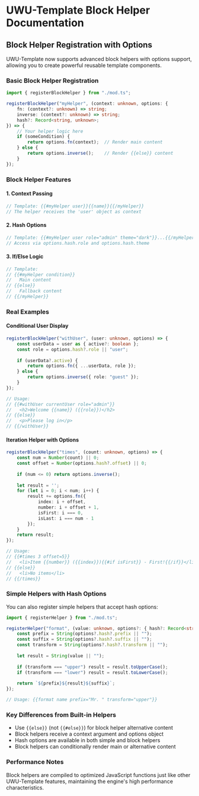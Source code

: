 # UWU-Template Block Helper Documentation

## Block Helper Registration with Options

UWU-Template now supports advanced block helpers with options support, allowing you to create powerful reusable template components.

### Basic Block Helper Registration

```typescript
import { registerBlockHelper } from "./mod.ts";

registerBlockHelper("myHelper", (context: unknown, options: {
    fn: (context?: unknown) => string;
    inverse: (context?: unknown) => string;
    hash?: Record<string, unknown>;
}) => {
    // Your helper logic here
    if (someCondition) {
        return options.fn(context);  // Render main content
    } else {
        return options.inverse();    // Render {{else}} content
    }
});
```

### Block Helper Features

#### 1. Context Passing
```typescript
// Template: {{#myHelper user}}{{name}}{{/myHelper}}
// The helper receives the 'user' object as context
```

#### 2. Hash Options
```typescript
// Template: {{#myHelper user role="admin" theme="dark"}}...{{/myHelper}}
// Access via options.hash.role and options.hash.theme
```

#### 3. If/Else Logic
```typescript
// Template:
// {{#myHelper condition}}
//   Main content
// {{else}}
//   Fallback content
// {{/myHelper}}
```

### Real Examples

#### Conditional User Display
```typescript
registerBlockHelper("withUser", (user: unknown, options) => {
    const userData = user as { active?: boolean };
    const role = options.hash?.role || "user";
    
    if (userData?.active) {
        return options.fn({ ...userData, role });
    } else {
        return options.inverse({ role: "guest" });
    }
});

// Usage:
// {{#withUser currentUser role="admin"}}
//   <h2>Welcome {{name}} ({{role}})</h2>
// {{else}}
//   <p>Please log in</p>
// {{/withUser}}
```

#### Iteration Helper with Options
```typescript
registerBlockHelper("times", (count: unknown, options) => {
    const num = Number(count) || 0;
    const offset = Number(options.hash?.offset) || 0;
    
    if (num <= 0) return options.inverse();
    
    let result = '';
    for (let i = 0; i < num; i++) {
        result += options.fn({
            index: i + offset,
            number: i + offset + 1,
            isFirst: i === 0,
            isLast: i === num - 1
        });
    }
    return result;
});

// Usage:
// {{#times 3 offset=5}}
//   <li>Item {{number}} ({{index}}){{#if isFirst}} - First!{{/if}}</li>
// {{else}}
//   <li>No items</li>
// {{/times}}
```

### Simple Helpers with Hash Options

You can also register simple helpers that accept hash options:

```typescript
import { registerHelper } from "./mod.ts";

registerHelper("format", (value: unknown, options?: { hash?: Record<string, unknown> }) => {
    const prefix = String(options?.hash?.prefix || "");
    const suffix = String(options?.hash?.suffix || "");
    const transform = String(options?.hash?.transform || "");
    
    let result = String(value || "");
    
    if (transform === "upper") result = result.toUpperCase();
    if (transform === "lower") result = result.toLowerCase();
    
    return `${prefix}${result}${suffix}`;
});

// Usage: {{format name prefix="Mr. " transform="upper"}}
```

### Key Differences from Built-in Helpers

- Use `{{else}}` (not `{{#else}}`) for block helper alternative content
- Block helpers receive a context argument and options object
- Hash options are available in both simple and block helpers
- Block helpers can conditionally render main or alternative content

### Performance Notes

Block helpers are compiled to optimized JavaScript functions just like other UWU-Template features, maintaining the engine's high performance characteristics.

